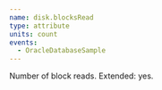 ```yaml
---
name: disk.blocksRead
type: attribute
units: count
events:
  - OracleDatabaseSample
---
```


Number of block reads. Extended: yes.